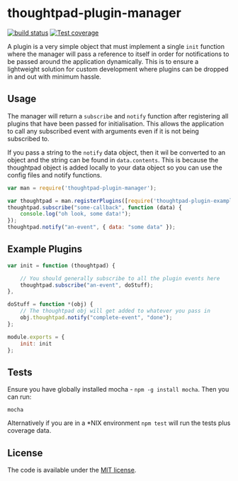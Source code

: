 thoughtpad-plugin-manager
=========================

[![build status][travis-image]][travis-url]
[![Test coverage][coveralls-image]][coveralls-url]

A plugin is a very simple object that must implement a single `init` function where the manager will pass a reference to itself in order for notifications to be passed around the application dynamically. This is to ensure a lightweight solution for custom development where plugins can be dropped in and out with minimum hassle.

## Usage

The manager will return a `subscribe` and `notify` function after registering all plugins that have been passed for initialisation. This allows the application to call any subscribed event with arguments even if it is not being subscribed to.

If you pass a string to the `notify` data object, then it wil be converted to an object and the string can be found in `data.contents`. This is because the thoughtpad object is added locally to your data object so you can use the config files and notify functions.

```JavaScript
var man = require('thoughtpad-plugin-manager');

var thoughtpad = man.registerPlugins([require('thoughtpad-plugin-example')]);
thoughtpad.subscribe("some-callback", function (data) {
    console.log("oh look, some data!"); 
});
thoughtpad.notify("an-event", { data: "some data" });
```

## Example Plugins

```JavaScript
var init = function (thoughtpad) {

    // You should generally subscribe to all the plugin events here
    thoughtpad.subscribe("an-event", doStuff);
},

doStuff = function *(obj) {
    // The thoughtpad obj will get added to whatever you pass in
    obj.thoughtpad.notify("complete-event", "done");
};

module.exports = {
    init: init
};
```

## Tests

Ensure you have globally installed mocha - `npm -g install mocha`. Then you can run:

`mocha`

Alternatively if you are in a *NIX environment `npm test` will run the tests plus coverage data.

## License

The code is available under the [MIT license](http://deif.mit-license.org/).

[travis-image]: https://img.shields.io/travis/thoughtpad/thoughtpad-plugin-manager/master.svg?style=flat-square
[travis-url]: https://travis-ci.org/thoughtpad/thoughtpad-plugin-manager
[coveralls-image]: https://img.shields.io/coveralls/thoughtpad/thoughtpad-plugin-manager/master.svg?style=flat-square
[coveralls-url]: https://coveralls.io/r/thoughtpad/thoughtpad-plugin-manager?branch=master